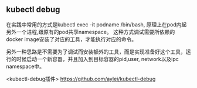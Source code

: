 ## kubectl debug
在实践中常用的方式是kubectl exec -it podname /bin/bash, 原理上在pod内起另外一个进程,跟原有的pod共享namespace。
这种方式调试需要所依赖的docker image安装了对应的工具，才能执行对应的命令。

另外一种思路是不需要为了调试而安装额外的工具，而是实现准备好这个工具，运行的时候启动一个新容器，并且加入到目标容器的pid,user, network以及ipc namespace中。

<kubectl-debug插件> https://github.com/aylei/kubectl-debug